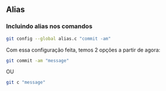 ## Alias

### Incluindo alias nos comandos

```bash
git config --global alias.c "commit -am"
```
Com essa configuração feita, temos 2 opções a partir de agora:

```bash
git commit -am "message"
```

OU

```bash
git c "message"
```